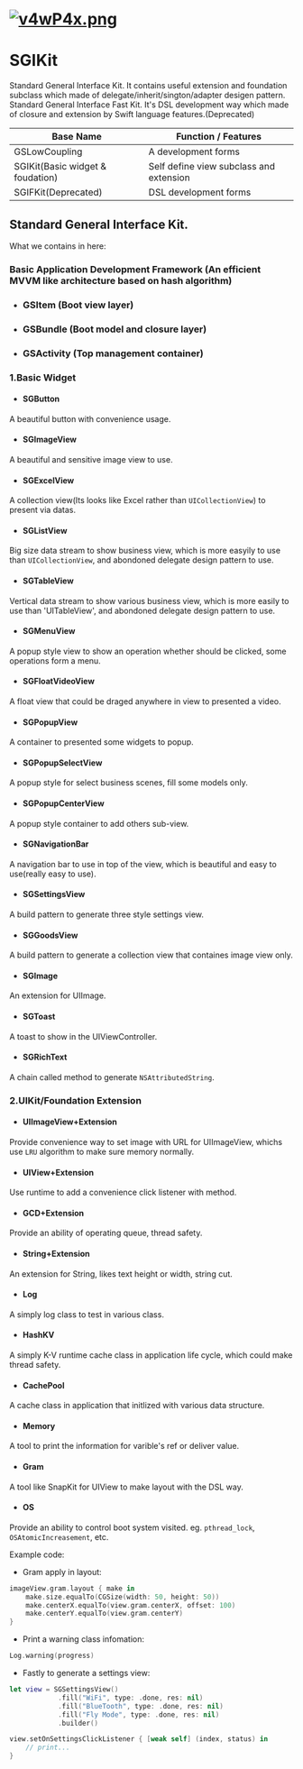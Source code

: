 # [![v4wP4x.png](https://s1.ax1x.com/2022/08/31/v4wP4x.png)](https://imgse.com/i/v4wP4x)
# SGIKit
Standard General Interface Kit. It contains useful extension and foundation subclass which made of delegate/inherit/sington/adapter desigen pattern.
Standard General Interface Fast Kit. It's DSL development way which made of closure and extension by Swift language features.(Deprecated)


|Base Name| Function / Features|
|-|-|
|GSLowCoupling| A development forms|
|SGIKit(Basic widget & foudation)| Self define view subclass and extension|
|SGIFKit(Deprecated)| DSL development forms|

## Standard General Interface Kit.

What we contains in here:

### Basic Application Development Framework (An efficient MVVM like architecture based on hash algorithm)

- ### GSItem (Boot view layer)

- ### GSBundle (Boot model and closure layer)

- ### GSActivity (Top management container)

### 1.Basic Widget

- #### SGButton 
A beautiful button with convenience usage.

- #### SGImageView
A beautiful and sensitive image view to use.

- #### SGExcelView
A collection view(Its looks like Excel rather than `UICollectionView`) to present via datas.

- #### SGListView
Big size data stream to show business view, which is more easyily to use than `UICollectionView`, and abondoned delegate design pattern to use.

- #### SGTableView
Vertical data stream to show various business view, which is more easily to use than 'UITableView', and abondoned delegate design pattern to use.

- #### SGMenuView
A popup style view to show an operation whether should be clicked, some operations form a menu.

- #### SGFloatVideoView
A float view that could be draged anywhere in view to presented a video.

- #### SGPopupView
A container to presented some widgets to popup.

- #### SGPopupSelectView
A popup style for select business scenes, fill some models only.

- #### SGPopupCenterView
A popup style container to add others sub-view.

- #### SGNavigationBar
A navigation bar to use in top of the view, which is beautiful and easy to use(really easy to use).

- #### SGSettingsView
A build pattern to generate three style settings view.

- #### SGGoodsView
A build pattern to generate a collection view that containes image view only.

- #### SGImage
An extension for UIImage.

- #### SGToast
A toast to show in the UIViewController.

- #### SGRichText
A chain called method to generate `NSAttributedString`.

### 2.UIKit/Foundation Extension

- #### UIImageView+Extension
Provide convenience way to set image with URL for UIImageView, whichs use `LRU` algorithm to make sure memory normally.

- #### UIView+Extension
Use runtime to add a convenience click listener with method.

- #### GCD+Extension
Provide an ability of operating queue, thread safety.

- #### String+Extension
An extension for String, likes text height or width, string cut.

- #### Log
A simply log class to test in various class.

- #### HashKV
A simply K-V runtime cache class in application life cycle, which could make thread safety.

- #### CachePool
A cache class in application that initlized with various data structure.

- #### Memory
A tool to print the information for varible's ref or deliver value.

- #### Gram
A tool like SnapKit for UIView to make layout with the DSL way.

- #### OS
Provide an ability to control boot system visited. eg. `pthread_lock`, `OSAtomicIncreasement`, etc.

Example code:

- Gram apply in layout:
```swift
imageView.gram.layout { make in
    make.size.equalTo(CGSize(width: 50, height: 50))
    make.centerX.equalTo(view.gram.centerX, offset: 100)
    make.centerY.equalTo(view.gram.centerY)
}
```

- Print a warning class infomation:
```swift
Log.warning(progress)
```

- Fastly to generate a settings view:
```swift
let view = SGSettingsView()
            .fill("WiFi", type: .done, res: nil)
            .fill("BlueTooth", type: .done, res: nil)
            .fill("Fly Mode", type: .done, res: nil)
            .builder()

view.setOnSettingsClickListener { [weak self] (index, status) in
    // print...
}
```
